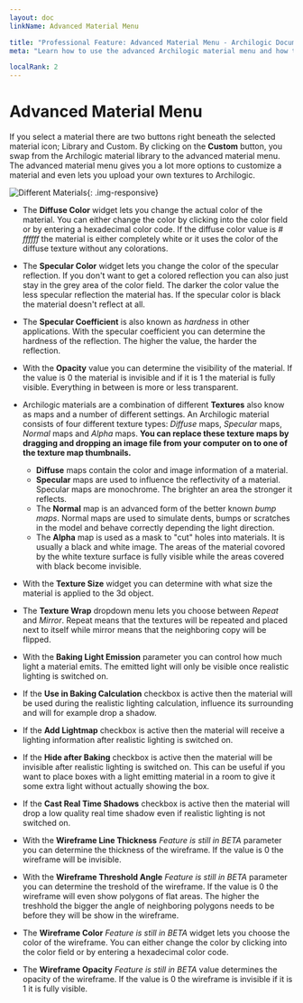 ```yaml
---
layout: doc
linkName: Advanced Material Menu

title: "Professional Feature: Advanced Material Menu - Archilogic Documentation"
meta: "Learn how to use the advanced Archilogic material menu and how to upload your own textures."

localRank: 2
---
```


# Advanced Material Menu

If you select a material there are two buttons right beneath the selected material icon; Library and Custom.
By clicking on the **Custom** button, you swap from the Archilogic material library to the advanced material menu.
The advanced material menu gives you a lot more options to customize a material and even lets you upload your own textures to Archilogic.

![Different Materials]({{site.baseurl}}/assets/images/Materials-Menu-Advanced.jpg){: .img-responsive}

* The **Diffuse Color** widget lets you change the actual color of the material. You can either change the color by clicking into the color field or by entering a hexadecimal color code. If the diffuse color value is *# ffffff* the material is either completely white or it uses the color of the diffuse texture without any colorations.

* The **Specular Color** widget lets you change the color of the specular reflection. If you don't want to get a colored reflection you can also just stay in the grey area of the color field. The darker the color value the less specular reflection the material has. If the specular color is black the material doesn't reflect at all.

* The **Specular Coefficient** is also known as *hardness* in other applications. With the specular coefficient you can determine the hardness of the reflection. The higher the value, the harder the reflection.

* With the **Opacity** value you can determine the visibility of the material. If the value is 0 the material is invisible and if it is 1 the material is fully visible. Everything in between is more or less transparent.

* Archilogic materials are a combination of different **Textures** also know as maps and a number of different settings. An Archilogic material consists of four different texture types: *Diffuse* maps, *Specular* maps, *Normal* maps and *Alpha* maps.
**You can replace these texture maps by dragging and dropping an image file from your computer on to one of the texture map thumbnails.**

  * **Diffuse** maps contain the color and image information of a material.
  * **Specular** maps are used to influence the reflectivity of a material. Specular maps are monochrome. The brighter an area the stronger it reflects.
  * The **Normal** map is an advanced form of the better known *bump maps*. Normal maps are used to simulate dents, bumps or scratches in the model and behave correctly depending the light direction.
  * The **Alpha** map is used as a mask to "cut" holes into materials. It is usually a black and white image. The areas of the material covored by the white texture surface is fully visible while the areas covered with black become invisible.


* With the **Texture Size** widget you can determine with what size the material is applied to the 3d object.

* The **Texture Wrap** dropdown menu lets you choose between *Repeat* and *Mirror*. Repeat means that the textures will be repeated and placed next to itself while mirror means that the neighboring copy will be flipped.

* With the **Baking Light Emission** parameter you can control how much light a material emits. The emitted light will only be visible once realistic lighting is switched on.

* If the **Use in Baking Calculation** checkbox is active then the material will be used during the realistic lighting calculation, influence its surrounding and will for example drop a shadow.

* If the **Add Lightmap** checkbox is active then the material will receive a lighting information after realistic lighting is switched on.

* If the **Hide after Baking** checkbox is active then the material will be invisible after realistic lighting is switched on. This can be useful if you want to place boxes with a light emitting material in a room to give it some extra light without actually showing the box.

* If the **Cast Real Time Shadows** checkbox is active then the material will drop a low quality real time shadow even if realistic lighting is not switched on.

* With the **Wireframe Line Thickness** *Feature is still in BETA* parameter you can determine the thickness of the wireframe. If the value is 0 the wireframe will be invisible.

* With the **Wireframe Threshold Angle** *Feature is still in BETA* parameter you can determine the treshold of the wireframe. If the value is 0 the wireframe will even show polygons of flat areas. The higher the treshhold the bigger the angle of neighboring polygons needs to be before they will be show in the wireframe.

* The **Wireframe Color** *Feature is still in BETA* widget lets you choose the color of the wireframe. You can either change the color by clicking into the color field or by entering a hexadecimal color code.

* The **Wireframe Opacity** *Feature is still in BETA* value determines the opacity of the wireframe. If the value is 0 the wireframe is invisible if it is 1 it is fully visible.
